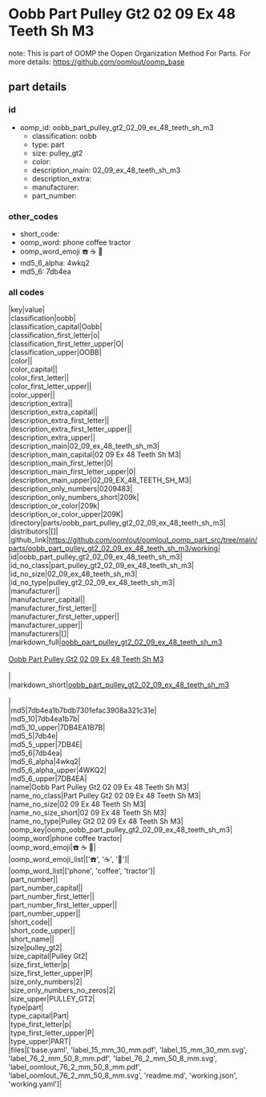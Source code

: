 # Oobb Part Pulley Gt2 02 09 Ex 48 Teeth Sh M3  

note: This is part of OOMP the Oopen Organization Method For Parts. For more details: https://github.com/oomlout/oomp_base

##  part details





### id
* oomp_id: oobb_part_pulley_gt2_02_09_ex_48_teeth_sh_m3
  * classification: oobb
  * type: part
  * size: pulley_gt2
  * color: 
  * description_main: 02_09_ex_48_teeth_sh_m3
  * description_extra: 
  * manufacturer: 
  * part_number: 

### other_codes
* short_code: 
* oomp_word: phone coffee tractor
* oomp_word_emoji :phone: :coffee: :tractor:
* md5_6_alpha: 4wkq2
* md5_6: 7db4ea

### all codes 
|key|value|  
|classification|oobb|  
|classification_capital|Oobb|  
|classification_first_letter|o|  
|classification_first_letter_upper|O|  
|classification_upper|OOBB|  
|color||  
|color_capital||  
|color_first_letter||  
|color_first_letter_upper||  
|color_upper||  
|description_extra||  
|description_extra_capital||  
|description_extra_first_letter||  
|description_extra_first_letter_upper||  
|description_extra_upper||  
|description_main|02_09_ex_48_teeth_sh_m3|  
|description_main_capital|02 09 Ex 48 Teeth Sh M3|  
|description_main_first_letter|0|  
|description_main_first_letter_upper|0|  
|description_main_upper|02_09_EX_48_TEETH_SH_M3|  
|description_only_numbers|0209483|  
|description_only_numbers_short|209k|  
|description_or_color|209k|  
|description_or_color_upper|209K|  
|directory|parts/oobb_part_pulley_gt2_02_09_ex_48_teeth_sh_m3|  
|distributors|[]|  
|github_link|https://github.com/oomlout/oomlout_oomp_part_src/tree/main/parts/oobb_part_pulley_gt2_02_09_ex_48_teeth_sh_m3/working|  
|id|oobb_part_pulley_gt2_02_09_ex_48_teeth_sh_m3|  
|id_no_class|part_pulley_gt2_02_09_ex_48_teeth_sh_m3|  
|id_no_size|02_09_ex_48_teeth_sh_m3|  
|id_no_type|pulley_gt2_02_09_ex_48_teeth_sh_m3|  
|manufacturer||  
|manufacturer_capital||  
|manufacturer_first_letter||  
|manufacturer_first_letter_upper||  
|manufacturer_upper||  
|manufacturers|[]|  
|markdown_full|[oobb_part_pulley_gt2_02_09_ex_48_teeth_sh_m3](https://github.com/oomlout/oomlout_oomp_part_src/tree/main/parts/oobb_part_pulley_gt2_02_09_ex_48_teeth_sh_m3/working)<br>[](https://github.com/oomlout/oomlout_oomp_part_src/tree/main/parts/oobb_part_pulley_gt2_02_09_ex_48_teeth_sh_m3/working)<br>[Oobb Part Pulley Gt2 02 09 Ex 48 Teeth Sh M3](https://github.com/oomlout/oomlout_oomp_part_src/tree/main/parts/oobb_part_pulley_gt2_02_09_ex_48_teeth_sh_m3/working)<br><br>|  
|markdown_short|[oobb_part_pulley_gt2_02_09_ex_48_teeth_sh_m3](https://github.com/oomlout/oomlout_oomp_part_src/tree/main/parts/oobb_part_pulley_gt2_02_09_ex_48_teeth_sh_m3/working)<br><br>|  
|md5|7db4ea1b7bdb7301efac3908a321c31e|  
|md5_10|7db4ea1b7b|  
|md5_10_upper|7DB4EA1B7B|  
|md5_5|7db4e|  
|md5_5_upper|7DB4E|  
|md5_6|7db4ea|  
|md5_6_alpha|4wkq2|  
|md5_6_alpha_upper|4WKQ2|  
|md5_6_upper|7DB4EA|  
|name|Oobb Part Pulley Gt2 02 09 Ex 48 Teeth Sh M3|  
|name_no_class|Part Pulley Gt2 02 09 Ex 48 Teeth Sh M3|  
|name_no_size|02 09 Ex 48 Teeth Sh M3|  
|name_no_size_short|02 09 Ex 48 Teeth Sh M3|  
|name_no_type|Pulley Gt2 02 09 Ex 48 Teeth Sh M3|  
|oomp_key|oomp_oobb_part_pulley_gt2_02_09_ex_48_teeth_sh_m3|  
|oomp_word|phone coffee tractor|  
|oomp_word_emoji|:phone: :coffee: :tractor:|  
|oomp_word_emoji_list|[':phone:', ':coffee:', ':tractor:']|  
|oomp_word_list|['phone', 'coffee', 'tractor']|  
|part_number||  
|part_number_capital||  
|part_number_first_letter||  
|part_number_first_letter_upper||  
|part_number_upper||  
|short_code||  
|short_code_upper||  
|short_name||  
|size|pulley_gt2|  
|size_capital|Pulley Gt2|  
|size_first_letter|p|  
|size_first_letter_upper|P|  
|size_only_numbers|2|  
|size_only_numbers_no_zeros|2|  
|size_upper|PULLEY_GT2|  
|type|part|  
|type_capital|Part|  
|type_first_letter|p|  
|type_first_letter_upper|P|  
|type_upper|PART|  
|files|['base.yaml', 'label_15_mm_30_mm.pdf', 'label_15_mm_30_mm.svg', 'label_76_2_mm_50_8_mm.pdf', 'label_76_2_mm_50_8_mm.svg', 'label_oomlout_76_2_mm_50_8_mm.pdf', 'label_oomlout_76_2_mm_50_8_mm.svg', 'readme.md', 'working.json', 'working.yaml']|  
